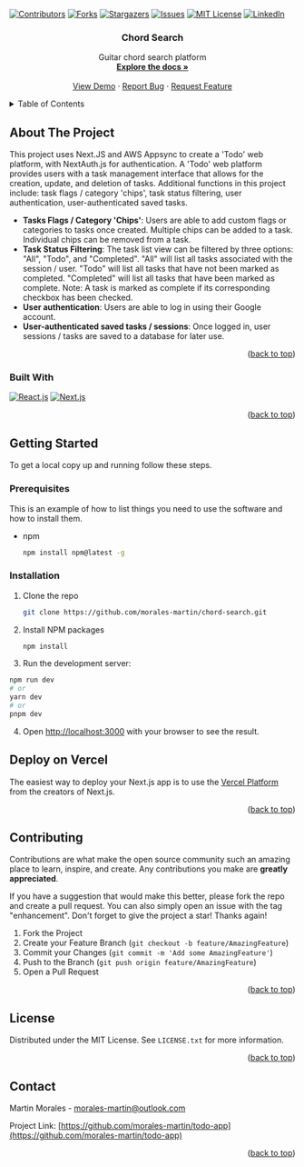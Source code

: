 <a name="readme-top"></a>

[![Contributors][contributors-shield]][contributors-url]
[![Forks][forks-shield]][forks-url]
[![Stargazers][stars-shield]][stars-url]
[![Issues][issues-shield]][issues-url]
[![MIT License][license-shield]][license-url]
[![LinkedIn][linkedin-shield]][linkedin-url]


<h3 align="center">Chord Search</h3>

  <p align="center">
    Guitar chord search platform
    <br />
    <a href="https://github.com/morales-martin/todo-app"><strong>Explore the docs »</strong></a>
    <br />
    <br />
    <a href="https://github.com/morales-martin/todo-app">View Demo</a>
    ·
    <a href="https://github.com/morales-martin/todo-app/issues">Report Bug</a>
    ·
    <a href="https://github.com/morales-martin/todo-app/issues">Request Feature</a>
  </p>
</div>



<!-- TABLE OF CONTENTS -->
<details>
  <summary>Table of Contents</summary>
  <ol>
    <li>
      <a href="#about-the-project">About The Project</a>
      <ul>
        <li><a href="#built-with">Built With</a></li>
      </ul>
    </li>
    <li>
      <a href="#getting-started">Getting Started</a>
      <ul>
        <li><a href="#prerequisites">Prerequisites</a></li>
        <li><a href="#installation">Installation</a></li>
      </ul>
    </li>
    <li><a href="#contributing">Contributing</a></li>
    <li><a href="#license">License</a></li>
    <li><a href="#contact">Contact</a></li>
  </ol>
</details>



<!-- ABOUT THE PROJECT -->
## About The Project

This project uses Next.JS and AWS Appsync to create a 'Todo' web platform, with NextAuth.js for authentication. A 'Todo' web platform provides users with a task management interface that allows for the creation, update, and deletion of tasks. Additional functions in this project include: task flags / category 'chips', task status filtering, user authentication, user-authenticated saved tasks. 

- **Tasks Flags / Category 'Chips'**: Users are able to add custom flags or categories to tasks once created. Multiple chips can be added to a task. Individual chips can be removed from a task.
- **Task Status Filtering**: The task list view can be filtered by three options: "All", "Todo", and "Completed". "All" will list all tasks associated with the session / user. "Todo" will list all tasks that have not been marked as completed. "Completed" will list all tasks that have been marked as complete. Note: A task is marked as complete if its corresponding checkbox has been checked.
- **User authentication**: Users are able to log in using their Google account. 
- **User-authenticated saved tasks / sessions**: Once logged in, user sessions / tasks are saved to a database for later use.

<!--
Add Chord<br />
![Add Chord Functionality GIF](https://media.giphy.com/media/IRgicdHHjHdYZT2hjq/giphy.gif)
-->

<p align="right">(<a href="#readme-top">back to top</a>)</p>



### Built With

[![React.js][React.js]][React-url]
[![Next.js][Next.js]][Next-url]

<p align="right">(<a href="#readme-top">back to top</a>)</p>



<!-- GETTING STARTED -->
## Getting Started

To get a local copy up and running follow these steps.

### Prerequisites

This is an example of how to list things you need to use the software and how to install them.
* npm
  ```sh
  npm install npm@latest -g
  ```

### Installation

1. Clone the repo
   ```sh
   git clone https://github.com/morales-martin/chord-search.git
   ```
2. Install NPM packages
   ```sh
   npm install
   ```
3. Run the development server:

  ```bash
  npm run dev
  # or
  yarn dev
  # or
  pnpm dev 
  ```
  
4. Open [http://localhost:3000](http://localhost:3000) with your browser to see the result.

## Deploy on Vercel

The easiest way to deploy your Next.js app is to use the [Vercel Platform](https://vercel.com/new?utm_medium=default-template&filter=next.js&utm_source=create-next-app&utm_campaign=create-next-app-readme) from the creators of Next.js.


<p align="right">(<a href="#readme-top">back to top</a>)</p>


<!-- CONTRIBUTING -->
## Contributing

Contributions are what make the open source community such an amazing place to learn, inspire, and create. Any contributions you make are **greatly appreciated**.

If you have a suggestion that would make this better, please fork the repo and create a pull request. You can also simply open an issue with the tag "enhancement".
Don't forget to give the project a star! Thanks again!

1. Fork the Project
2. Create your Feature Branch (`git checkout -b feature/AmazingFeature`)
3. Commit your Changes (`git commit -m 'Add some AmazingFeature'`)
4. Push to the Branch (`git push origin feature/AmazingFeature`)
5. Open a Pull Request

<p align="right">(<a href="#readme-top">back to top</a>)</p>



<!-- LICENSE -->
## License

Distributed under the MIT License. See `LICENSE.txt` for more information.

<p align="right">(<a href="#readme-top">back to top</a>)</p>



<!-- CONTACT -->
## Contact

Martin Morales - morales-martin@outlook.com

Project Link: [https://github.com/morales-martin/todo-app](https://github.com/morales-martin/todo-app)

<p align="right">(<a href="#readme-top">back to top</a>)</p>




<!-- MARKDOWN LINKS & IMAGES -->
<!-- https://www.markdownguide.org/basic-syntax/#reference-style-links -->
[contributors-shield]: https://img.shields.io/github/contributors/morales-martin/todo-app.svg?style=for-the-badge
[contributors-url]: https://github.com/morales-martin/todo-app/graphs/contributors
[forks-shield]: https://img.shields.io/github/forks/morales-martin/todo-app.svg?style=for-the-badge
[forks-url]: https://github.com/morales-martin/todo-app/network/members
[stars-shield]: https://img.shields.io/github/stars/morales-martin/todo-app.svg?style=for-the-badge
[stars-url]: https://github.com/morales-martin/todo-app/stargazers
[issues-shield]: https://img.shields.io/github/issues/morales-martin/todo-app.svg?style=for-the-badge
[issues-url]: https://github.com/morales-martin/todo-app/issues
[license-shield]: https://img.shields.io/github/license/morales-martin/todo-app.svg?style=for-the-badge
[license-url]: https://github.com/morales-martin/todo-app/blob/master/LICENSE.txt
[linkedin-shield]: https://img.shields.io/badge/-LinkedIn-black.svg?style=for-the-badge&logo=linkedin&colorB=555
[linkedin-url]: https://linkedin.com/in/morales-martin24/
[product-screenshot]: images/screenshot.png
[Next.js]: https://img.shields.io/badge/next.js-000000?style=for-the-badge&logo=nextdotjs&logoColor=white
[Next-url]: https://nextjs.org/
[React.js]: https://img.shields.io/badge/React-20232A?style=for-the-badge&logo=react&logoColor=61DAFB
[React-url]: https://reactjs.org/
[Vue.js]: https://img.shields.io/badge/Vue.js-35495E?style=for-the-badge&logo=vuedotjs&logoColor=4FC08D
[Vue-url]: https://vuejs.org/
[Angular.io]: https://img.shields.io/badge/Angular-DD0031?style=for-the-badge&logo=angular&logoColor=white
[Angular-url]: https://angular.io/
[Svelte.dev]: https://img.shields.io/badge/Svelte-4A4A55?style=for-the-badge&logo=svelte&logoColor=FF3E00
[Svelte-url]: https://svelte.dev/
[Laravel.com]: https://img.shields.io/badge/Laravel-FF2D20?style=for-the-badge&logo=laravel&logoColor=white
[Laravel-url]: https://laravel.com
[Bootstrap.com]: https://img.shields.io/badge/Bootstrap-563D7C?style=for-the-badge&logo=bootstrap&logoColor=white
[Bootstrap-url]: https://getbootstrap.com
[JQuery.com]: https://img.shields.io/badge/jQuery-0769AD?style=for-the-badge&logo=jquery&logoColor=white
[JQuery-url]: https://jquery.com 
